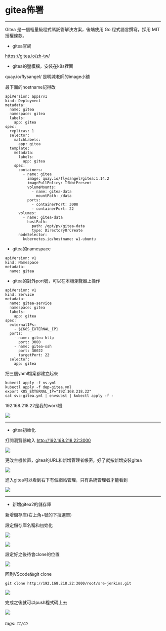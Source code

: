 # gitea佈署

---

Gitea 是一個輕量級程式碼託管解決方案，後端使用 Go 程式語言撰寫，採用 MIT 授權條款。

* gitea官網

https://gitea.io/zh-tw/

* gitea的壓模檔，安裝在k8s裡面

quay.io/flysangel/ 是明城老師的image小舖

最下面的hostname記得改

```
apiVersion: apps/v1
kind: Deployment
metadata:
  name: gitea
  namespace: gitea
  labels:
    app: gitea
spec:
  replicas: 1
  selector:
    matchLabels:
      app: gitea
  template:
    metadata:
      labels:
        app: gitea
    spec:
      containers:
        - name: gitea
          image: quay.io/flysangel/gitea:1.14.2
          imagePullPolicy: IfNotPresent
          volumeMounts:
            - name: gitea-data
              mountPath: /data
          ports:
            - containerPort: 3000
            - containerPort: 22
      volumes:
        - name: gitea-data
          hostPath:
            path: /opt/pv/gitea-data
            type: DirectoryOrCreate
      nodeSelector:
        kubernetes.io/hostname: w1-ubuntu
```

* gitea的namespace 

```
apiVersion: v1
kind: Namespace
metadata:
  name: gitea
```

* gitea的對外port號，可以在本機瀏覽器上操作

```
apiVersion: v1
kind: Service
metadata:
  name: gitea-service
  namespace: gitea
  labels:
    app: gitea
spec:
  externalIPs:
    - ${K8S_EXTERNAL_IP}
  ports:
    - name: gitea-http
      port: 3000
    - name: gitea-ssh
      port: 30022
      targetPort: 22
  selector:
    app: gitea
```

把三個yaml檔案都建立起來

```
kubectl apply -f ns.yml
kubectl apply -f dep-gitea.yml
export K8S_EXTERNAL_IP="192.168.218.22"
cat svc-gitea.yml | envsubst | kubectl apply -f -
```

192.168.218.22是我的work機

![](https://i.imgur.com/asHuPqe.jpg)

---

* gitea初始化

打開瀏覽器輸入 http://192.168.218.22:3000

![](https://i.imgur.com/I4ZsauO.jpg)

更改主機位置，gitea的URL和新增管理者帳密，好了就按新增安裝gitea

![](https://i.imgur.com/LkyeVor.jpg)

進入gitea可以看到右下有個網站管理，只有系統管理者才能看到

![](https://i.imgur.com/D7BlMwN.jpg)

---

* 新增gitea2的儲存庫

新增儲存庫(右上角+號的下拉選單)

設定儲存庫名稱和初始化

![](https://i.imgur.com/oJzJajZ.jpg)

![](https://i.imgur.com/A0rB0DW.jpg)

設定好之後待會clone的位置

![](https://i.imgur.com/YTBk6Mg.jpg)

回到VScode做git clone

`git clone http://192.168.218.22:3000/root/sre-jenkins.git`

![](https://i.imgur.com/pkL0xqg.jpg)

完成之後就可以push程式碼上去

![](https://i.imgur.com/iapgz5Z.jpg)

###### tags: `CI/CD`
